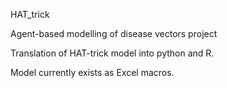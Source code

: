 HAT_trick

Agent-based modelling of disease vectors project

Translation of HAT-trick model into python and R.

Model currently exists as Excel macros.
